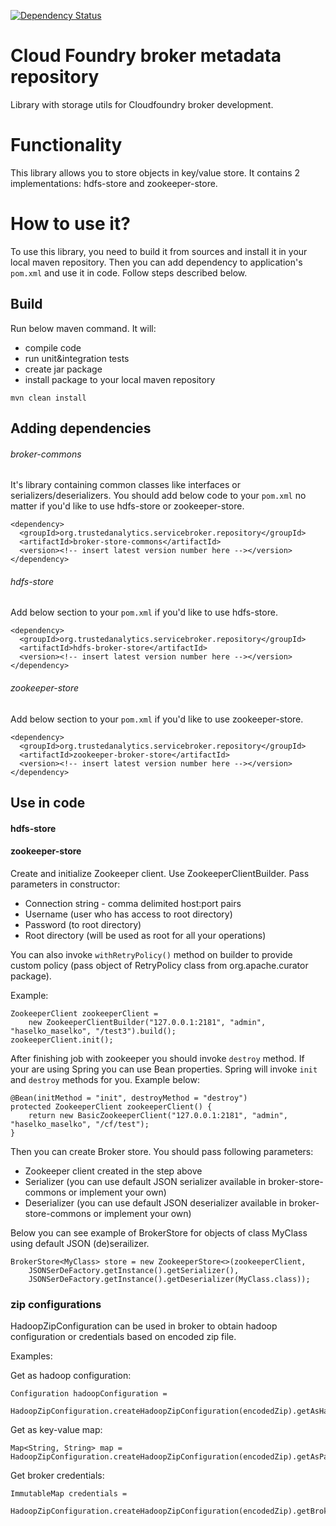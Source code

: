 [![Dependency Status](https://www.versioneye.com/user/projects/5723603aba37ce00350af438/badge.svg?style=flat)](https://www.versioneye.com/user/projects/5723603aba37ce00350af438)

# Cloud Foundry broker metadata repository

Library with storage utils for Cloudfoundry broker development.

# Functionality

This library allows you to store objects in key/value store. It contains 2 implementations: hdfs-store and zookeeper-store.

# How to use it?

To use this library, you need to build it from sources and install it in your local maven repository. Then you can add dependency to application's ```pom.xml``` and use it in code. Follow steps described below.

## Build

Run below maven command. It will:
* compile code
* run unit&integration tests
* create jar package 
* install package to your local maven repository

```mvn clean install```

## Adding dependencies

###### broker-commons
It's library containing common classes like interfaces or serializers/deserializers. You should add below code to your ```pom.xml``` no matter if you'd like to use hdfs-store or zookeeper-store.
```
<dependency>
  <groupId>org.trustedanalytics.servicebroker.repository</groupId>
  <artifactId>broker-store-commons</artifactId>
  <version><!-- insert latest version number here --></version>
</dependency>
```

###### hdfs-store
Add below section to your ```pom.xml``` if you'd like to use hdfs-store.
```
<dependency>
  <groupId>org.trustedanalytics.servicebroker.repository</groupId>
  <artifactId>hdfs-broker-store</artifactId>
  <version><!-- insert latest version number here --></version>
</dependency>
```

###### zookeeper-store
Add below section to your ```pom.xml``` if you'd like to use zookeeper-store.
```
<dependency>
  <groupId>org.trustedanalytics.servicebroker.repository</groupId>
  <artifactId>zookeeper-broker-store</artifactId>
  <version><!-- insert latest version number here --></version>
</dependency>
```

## Use in code

#### hdfs-store

#### zookeeper-store
Create and initialize Zookeeper client. Use ZookeeperClientBuilder. Pass parameters in constructor:
* Connection string - comma delimited host:port pairs
* Username (user who has access to root directory)
* Password (to root directory)
* Root directory (will be used as root for all your operations)

You can also invoke ```withRetryPolicy()``` method on builder to provide custom policy (pass object of RetryPolicy class from org.apache.curator package).

Example:
```
ZookeeperClient zookeeperClient =
    new ZookeeperClientBuilder("127.0.0.1:2181", "admin", "haselko_maselko", "/test3").build();
zookeeperClient.init();
```
After finishing job with zookeeper you should invoke ```destroy``` method. If your are using Spring you can use Bean properties. Spring will invoke ```init``` and ```destroy``` methods for you. Example below:
```
@Bean(initMethod = "init", destroyMethod = "destroy")
protected ZookeeperClient zookeeperClient() {
    return new BasicZookeeperClient("127.0.0.1:2181", "admin", "haselko_maselko", "/cf/test");
}
```

Then you can create Broker store. You should pass following parameters:
* Zookeeper client created in the step above
* Serializer (you can use default JSON serializer available in broker-store-commons or implement your own)
* Deserializer (you can use default JSON deserializer available in broker-store-commons or implement your own)

Below you can see example of BrokerStore for objects of class MyClass using default JSON (de)serailizer.
```
BrokerStore<MyClass> store = new ZookeeperStore<>(zookeeperClient,
    JSONSerDeFactory.getInstance().getSerializer(),
    JSONSerDeFactory.getInstance().getDeserializer(MyClass.class));
```

### zip configurations

HadoopZipConfiguration can be used in broker to obtain hadoop configuration or credentials based on encoded zip file.

Examples:

Get as hadoop configuration:
```
Configuration hadoopConfiguration =
        HadoopZipConfiguration.createHadoopZipConfiguration(encodedZip).getAsHadoopConfiguration();
```
Get as key-value map:
```
Map<String, String> map = HadoopZipConfiguration.createHadoopZipConfiguration(encodedZip).getAsParameterMap()
```

Get broker credentials:
```
ImmutableMap credentials =
        HadoopZipConfiguration.createHadoopZipConfiguration(encodedZip).getBrokerCredentials();
```
